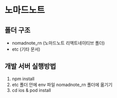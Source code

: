 # 노마드노트


## 폴더 구조
* nomadnote_rn (노마드노트 리액트네이티브 폴더)
* etc (기타 문서)
  
## 개발 서버 실행방법
1. npm install 
2. etc 폴더 안에 env 파일 nomadnote_rn 폴더에 옮기기
3. cd ios & pod install
